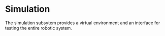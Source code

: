 # Simulation

The simulation subsytem provides a virtual environment and an interface for testing the entire robotic system.
